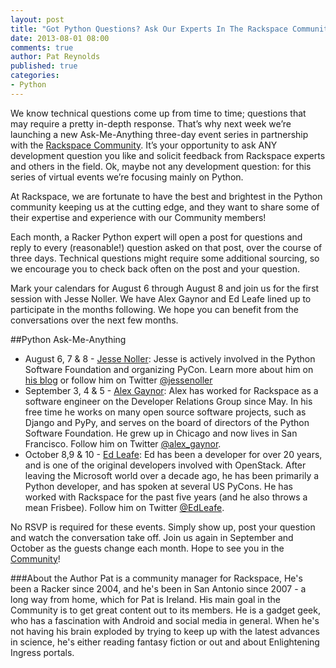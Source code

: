 ```yaml
---
layout: post
title: "Got Python Questions? Ask Our Experts In The Rackspace Community"
date: 2013-08-01 08:00
comments: true
author: Pat Reynolds
published: true
categories: 
- Python
---
```

We know technical questions come up from time to time; questions that may require a pretty in-depth response. That’s why next week we’re launching a new Ask-Me-Anything three-day event series in partnership with the [Rackspace Community][1]. It’s your opportunity to ask ANY development question you like and solicit feedback from Rackspace experts and others in the field. Ok, maybe not any development question: for this series of virtual events we’re focusing mainly on Python. 

At Rackspace, we are fortunate to have the best and brightest in the Python community keeping us at the cutting edge, and they want to share some of their expertise and experience with our Community members!<!--More-->

Each month, a Racker Python expert will open a post for questions and reply to every (reasonable!) question asked on that post, over the course of three days. Technical questions might require some additional sourcing, so we encourage you to check back often on the post and your question. 

Mark your calendars for August 6 through August 8 and join us for the first session with Jesse Noller. We have Alex Gaynor and Ed Leafe lined up to participate in the months following. We hope you can benefit from the conversations over the next few months.

##Python Ask-Me-Anything

* August 6, 7 & 8 - [Jesse Noller][2]: Jesse is actively involved in the Python Software Foundation and organizing PyCon. Learn more about him on [his blog][3] or follow him on Twitter [@jessenoller][4] 
* September 3, 4 & 5 - [Alex Gaynor][5]: Alex has worked for Rackspace as a software engineer on the Developer Relations Group since May. In his free time he works on many open source software projects, such as Django and PyPy, and serves on the board of directors of the Python Software Foundation. He grew up in Chicago and now lives in San Francisco. Follow him on Twitter [@alex_gaynor][6].
* October 8,9 & 10 - [Ed Leafe][7]: Ed has been a developer for over 20 years, and is one of the original developers involved with OpenStack. After leaving the Microsoft world over a decade ago, he has been primarily a Python developer, and has spoken at several US PyCons. He has worked with Rackspace for the past five years (and he also throws a mean Frisbee). Follow him on Twitter [@EdLeafe][8].

No RSVP is required for these events. Simply show up, post your question and watch the conversation take off. Join us again in September and October as the guests change each month. Hope to see you in the [Community][9]!     


###About the Author
Pat is a community manager for Rackspace, He's been a Racker since 2004, and he's been in San Antonio since 2007 - a long way from home, which for Pat is Ireland. His main goal in the Community is to get great content out to its members. He is a gadget geek, who has a fascination with Android and social media in general. When he's not having his brain exploded by trying to keep up with the latest advances in science, he's either reading fantasy fiction or out and about Enlightening Ingress portals.

[1]: https://community.rackspace.com
[2]: https://community.rackspace.com/members/jessenoller/default
[3]: http://jessenoller.com/
[4]: https://twitter.com/jessenoller
[5]: https://community.rackspace.com/members/alex_5f00_gaynor/default
[6]: https://twitter.com/alex_gaynor
[7]: https://community.rackspace.com/members/ed-leafe/default
[8]: https://twitter.com/EdLeafe
[9]: https://community.rackspace.com